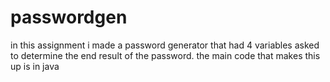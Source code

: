 # passwordgen
in this assignment i made a password generator that had 4 variables asked to determine the end result of the password. the main code that makes this up is in java
